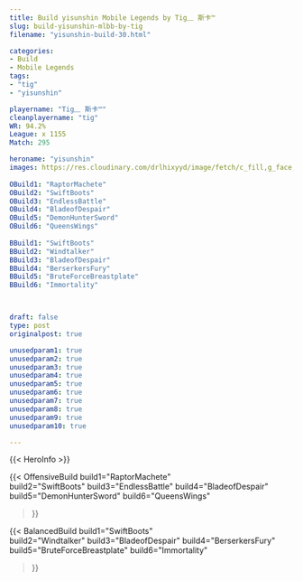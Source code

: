 ```yaml
---
title: Build yisunshin Mobile Legends by Tig﹏ 斯卡™
slug: build-yisunshin-mlbb-by-tig
filename: "yisunshin-build-30.html"

categories: 
- Build 
- Mobile Legends
tags: 
- "tig"
- "yisunshin"

playername: "Tig﹏ 斯卡™"
cleanplayername: "tig"
WR: 94.2%
League: x 1155
Match: 295 

heroname: "yisunshin"
images: https://res.cloudinary.com/drlhixyyd/image/fetch/c_fill,g_face,f_auto/https://cdn2-build.mobagenie.my.id/p/images/banner/full/yisunshin.jpg
 
OBuild1: "RaptorMachete"  
OBuild2: "SwiftBoots" 
OBuild3: "EndlessBattle" 
OBuild4: "BladeofDespair" 
OBuild5: "DemonHunterSword" 
OBuild6: "QueensWings" 
 
BBuild1: "SwiftBoots"  
BBuild2: "Windtalker" 
BBuild3: "BladeofDespair" 
BBuild4: "BerserkersFury" 
BBuild5: "BruteForceBreastplate" 
BBuild6: "Immortality"



draft: false
type: post
originalpost: true

unusedparam1: true
unusedparam2: true
unusedparam3: true
unusedparam4: true
unusedparam5: true
unusedparam6: true
unusedparam7: true
unusedparam8: true
unusedparam9: true
unusedparam10: true

---
```


{{< HeroInfo >}} 

{{< OffensiveBuild 
build1="RaptorMachete"  
build2="SwiftBoots" 
build3="EndlessBattle" 
build4="BladeofDespair" 
build5="DemonHunterSword" 
build6="QueensWings" 
 >}} 

{{< BalancedBuild 
build1="SwiftBoots"  
build2="Windtalker" 
build3="BladeofDespair" 
build4="BerserkersFury" 
build5="BruteForceBreastplate" 
build6="Immortality" 
 >}}

